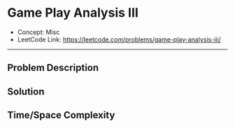# Game Play Analysis III

- Concept: Misc
- LeetCode Link: https://leetcode.com/problems/game-play-analysis-iii/

---

## Problem Description

## Solution

## Time/Space Complexity

